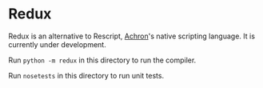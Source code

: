 # Redux

Redux is an alternative to Rescript, [Achron](http://www.achrongame.com/)'s native scripting language. It is currently under development.

Run `python -m redux` in this directory to run the compiler.

Run `nosetests` in this directory to run unit tests.
